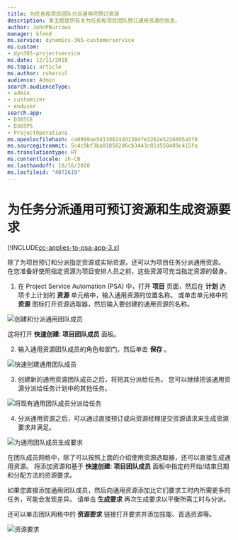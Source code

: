 ```yaml
---
title: 为任务和项目团队分派通用可预订资源
description: 本主题提供有关为任务和项目团队预订通用资源的信息。
author: JohnPBurrows
manager: kfend
ms.service: dynamics-365-customerservice
ms.custom:
- dyn365-projectservice
ms.date: 12/11/2018
ms.topic: article
ms.author: ruhercul
audience: Admin
search.audienceType:
- admin
- customizer
- enduser
search.app:
- D365CE
- D365PS
- ProjectOperations
ms.openlocfilehash: ca0999ae5413d824dd1384fe2262e5226695a5f8
ms.sourcegitcommit: 5c4c9bf3ba018562d6cb3443c01d550489c415fa
ms.translationtype: HT
ms.contentlocale: zh-CN
ms.lasthandoff: 10/16/2020
ms.locfileid: "4072619"
---
```

# <a name="assign-generic-bookable-resources-to-a-task-and-generate-resource-requirements"></a>为任务分派通用可预订资源和生成资源要求 

[!INCLUDE[cc-applies-to-psa-app-3.x](../includes/cc-applies-to-psa-app-3x.md)]

除了为项目预订和分派指定资源或实际资源，还可以为项目任务分派通用资源。 在您准备好使用指定资源为项目安排人员之前，这些资源可充当指定资源的替身。 

1. 在 Project Service Automation (PSA) 中，打开 **项目** 页面，然后在 **计划** 选项卡上计划的 **资源** 单元格中，输入通用资源的位置名称。 或单击单元格中的 **资源** 图标打开资源选取器，然后输入要创建的通用资源的名称。

![创建和分派通用团队成员](media/RM-how-to-9.png)

这将打开 **快速创建: 项目团队成员** 面板。 

2. 输入通用资源团队成员的角色和部门，然后单击 **保存** 。

![快速创建通用团队成员](media/RM-how-to-10.png)

3. 创建新的通用资源团队成员之后，将把其分派给任务。 您可以继续把该通用资源分派给任务计划中的其他任务。

![将现有通用团队成员分派给任务](media/RM-how-to-11.png)

4. 分派通用资源之后，可以通过直接预订或向资源经理提交资源请求来生成资源要求并满足。

![为通用团队成员生成要求](media/RM-how-to-12.png)

在团队成员网格中，除了可以按照上面的介绍使用资源选取器，还可以直接生成通用资源。 将添加资源和基于 **快速创建: 项目团队成员** 面板中指定的开始/结束日期和分配方法的资源要求。

如果您直接添加通用团队成员，然后向通用资源添加比它们要求工时内所需更多的任务，可能会发现差异。 请单击 **生成要求** 再次生成要求以平衡所需工时与分派。

还可以单击团队网格中的 **资源要求** 链接打开要求并添加技能、首选资源等。

![资源要求](media/RM-how-to-13.png)

